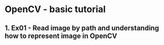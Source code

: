# OpenCV - basic tutorial

## 1. Ex01 - Read image by path and understanding how to represent image in OpenCV
